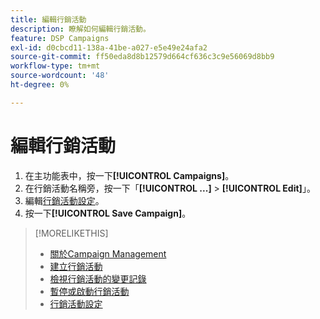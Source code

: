 ```yaml
---
title: 編輯行銷活動
description: 瞭解如何編輯行銷活動。
feature: DSP Campaigns
exl-id: d0cbcd11-138a-41be-a027-e5e49e24afa2
source-git-commit: ff50eda8d8b12579d664cf636c3c9e56069d8bb9
workflow-type: tm+mt
source-wordcount: '48'
ht-degree: 0%

---
```


# 編輯行銷活動

1. 在主功能表中，按一下&#x200B;**[!UICONTROL Campaigns]**。
1. 在行銷活動名稱旁，按一下「**[!UICONTROL ...]** > **[!UICONTROL Edit]**」。
1. 編輯[行銷活動設定](campaign-settings.md)。
1. 按一下&#x200B;**[!UICONTROL Save Campaign]**。

>[!MORELIKETHIS]
>
>* [關於Campaign Management](campaign-about.md)
>* [建立行銷活動](campaign-create.md)
>* [檢視行銷活動的變更記錄](campaign-change-log.md)
>* [暫停或啟動行銷活動](campaign-pause-activate.md)
>* [行銷活動設定](campaign-settings.md)
